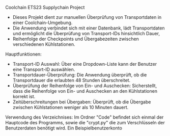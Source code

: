 Coolchain ETS23 Supplychain Project
- Dieses Projekt dient zur manuellen Überprüfung von Transportdaten in einer Coolchain-Umgebung. 
- Die Anwendung verbindet sich mit einer Datenbank, lädt Transportdaten und ermöglicht die Überprüfung von Transport-IDs hinsichtlich Dauer, 
- Reihenfolge der Checkpoints und Übergabezeiten zwischen verschiedenen Kühlstationen.

Hauptfunktionen:
- Transport-ID Auswahl: Über eine Dropdown-Liste kann der Benutzer eine Transport-ID auswählen.
- Transportdauer-Überprüfung: Die Anwendung überprüft, ob die Transportdauer die erlaubten 48 Stunden überschreitet.
- Überprüfung der Reihenfolge von Ein- und Auschecken: Sicherstellt, dass die Reihenfolge von Ein- und Auschecken an den Kühlstationen korrekt ist.
- Zeitüberschreitungen bei Übergaben: Überprüft, ob die Übergabe zwischen Kühlstationen weniger als 10 Minuten dauert.

Verwendung des Verzeichnises:
Im Ordner "Code" befindet sich einmal der Hauptcode des Programms, sowie die "crypt.py" die zum Verschlüsseln der Benutzerdaten benötigt wird.
Ein Beispielbenutzerkonto
